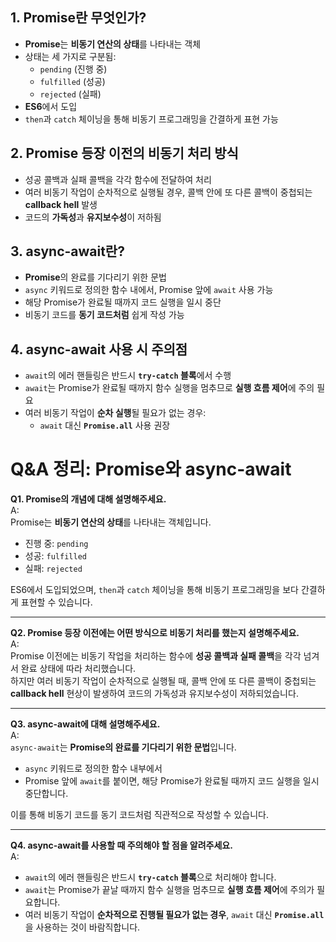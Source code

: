 ## 1. Promise란 무엇인가?

- **Promise**는 **비동기 연산의 상태**를 나타내는 객체
- 상태는 세 가지로 구분됨:
    - `pending` (진행 중)
    - `fulfilled` (성공)
    - `rejected` (실패)
- **ES6**에서 도입
- `then`과 `catch` 체이닝을 통해 비동기 프로그래밍을 간결하게 표현 가능

## 2. Promise 등장 이전의 비동기 처리 방식

- 성공 콜백과 실패 콜백을 각각 함수에 전달하여 처리
- 여러 비동기 작업이 순차적으로 실행될 경우, 콜백 안에 또 다른 콜백이 중첩되는 **callback hell** 발생
- 코드의 **가독성**과 **유지보수성**이 저하됨

## 3. async-await란?

- **Promise**의 완료를 기다리기 위한 문법
- `async` 키워드로 정의한 함수 내에서, Promise 앞에 `await` 사용 가능
- 해당 Promise가 완료될 때까지 코드 실행을 일시 중단
- 비동기 코드를 **동기 코드처럼** 쉽게 작성 가능

## 4. async-await 사용 시 주의점

- `await`의 에러 핸들링은 반드시 **`try-catch` 블록**에서 수행
- `await`는 Promise가 완료될 때까지 함수 실행을 멈추므로 **실행 흐름 제어**에 주의 필요
- 여러 비동기 작업이 **순차 실행**될 필요가 없는 경우:
    - `await` 대신 **`Promise.all`** 사용 권장


# Q&A 정리: Promise와 async-await

**Q1. Promise의 개념에 대해 설명해주세요.**  
A:  
Promise는 **비동기 연산의 상태**를 나타내는 객체입니다.

- 진행 중: `pending`
- 성공: `fulfilled`
- 실패: `rejected`

ES6에서 도입되었으며, `then`과 `catch` 체이닝을 통해 비동기 프로그래밍을 보다 간결하게 표현할 수 있습니다.

---

**Q2. Promise 등장 이전에는 어떤 방식으로 비동기 처리를 했는지 설명해주세요.**  
A:  
Promise 이전에는 비동기 작업을 처리하는 함수에 **성공 콜백과 실패 콜백**을 각각 넘겨서 완료 상태에 따라 처리했습니다.  
하지만 여러 비동기 작업이 순차적으로 실행될 때, 콜백 안에 또 다른 콜백이 중첩되는 **callback hell** 현상이 발생하여 코드의 가독성과 유지보수성이 저하되었습니다.

---

**Q3. async-await에 대해 설명해주세요.**  
A:  
`async-await`는 **Promise의 완료를 기다리기 위한 문법**입니다.

- `async` 키워드로 정의한 함수 내부에서
- Promise 앞에 `await`를 붙이면, 해당 Promise가 완료될 때까지 코드 실행을 일시 중단합니다.

이를 통해 비동기 코드를 동기 코드처럼 직관적으로 작성할 수 있습니다.

---

**Q4. async-await를 사용할 때 주의해야 할 점을 알려주세요.**  
A:

- `await`의 에러 핸들링은 반드시 **`try-catch` 블록**으로 처리해야 합니다.
- `await`는 Promise가 끝날 때까지 함수 실행을 멈추므로 **실행 흐름 제어**에 주의가 필요합니다.
- 여러 비동기 작업이 **순차적으로 진행될 필요가 없는 경우**, `await` 대신 **`Promise.all`** 을 사용하는 것이 바람직합니다.